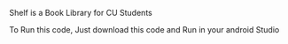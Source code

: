Shelf is a Book Library for CU Students

To Run this code, Just download this code and Run in your android Studio
